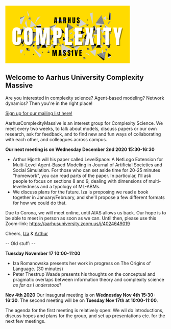 ![image]( images/ACM2.png)

## Welcome to Aarhus University Complexity Massive

Are you interested in complexity science? Agent-based modeling? Network dynamics? Then you're in the right place!

[Sign up for our mailing list here!](https://maillist.au.dk/mailman/listinfo/aarhuscomplexitymassive.aias)

AarhusComplexityMassive is an interest group for Complexity Science. We meet every two weeks, to talk about models, discuss papers or our own research, ask for feedback, and to find new and fun ways of collaborating with each other, and colleagues across campus. 

**Our next meeting is on Wednesday December 2nd 2020 15:30-16:30**
* Arthur Hjorth will his paper called LevelSpace: A NetLogo Extension for Multi-Level Agent-Based Modeling in Journal of Artificial Societies and Social Simulation. For those who can set aside time for 20-25 minutes "homework", you can read parts of the paper. In particular, I'll ask people to focus on sections 8 and 9, dealing with dimensions of multi-levelledness and a typology of ML-ABMs.
* We discuss plans for the future. Iza is proposing we read a book together in January/February, and she'll propose a few different formats for how we could do that. 

Due to Corona, we will meet online, until AIAS allows us back. Our hope is to be able to meet in person as soon as we can. Until then, please use this Zoom-link: https://aarhusuniversity.zoom.us/j/4024649019

Cheers,
[Iza](https://aias.au.dk/aias-fellows/iza-romanowska/) & [Arthur](https://pure.au.dk/portal/da/persons/hermes-arthur-hjorth(b6da5c3f-dc2f-4376-a964-cec167d512e6).html)



-- Old stuff: --

**Tuesday November 17 10:00-11:00**
* Iza Romanowska presents her work in progress on The Origins of Language. (30 minutes)
* Peter Thestrup Waade presents his thoughts on the conceptual and pragmatic overlaps between information theory and complexity science *as far as I understood!*

**Nov 4th 2020**
Our inaugural meeting is on **Wednesday Nov 4th 15:30-16:30**. The second meeting will be on **Tuesday Nov 17th at 10:00-11:00**.

The agenda for the first meeting is relatively open: We wil do introductions, discuss hopes and plans for the group, and set up presentations etc. for the next few meetings.

